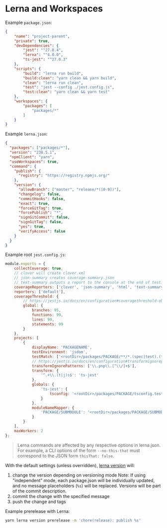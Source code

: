 # Lerna and Workspaces

Example `package.json`:

```json
{
    "name": "project-parent",
    "private": true,
    "devDependencies": {
        "jest": "^27.0.4",
        "lerna": "^4.0.0",
        "ts-jest": "^27.0.3"
    },
    "scripts": {
        "build": "lerna run build",
        "build:clean": "yarn clean && yarn build",
        "clean": "lerna run clean",
        "test": "jest --config ./jest.config.js",
        "test:clean": "yarn clean && yarn test"
    },
    "workspaces": {
        "packages": [
            "packages/*"
        ]
    }
}
```

Example `lerna.json`:

```json
{
  "packages": ["packages/*"],
  "version": "238.5.1",
  "npmClient": "yarn",
  "useWorkspaces": true,
  "command": {
    "publish": {
      "registry": "https://registry.npmjs.org/"
    },
    "version": {
      "allowBranch": ["master", "release/*([0-9])"],
      "changelog": false,
      "commitHooks": false,
      "exact": true,
      "forceGitTag": true,
      "forcePublish": "*",
      "signGitCommit": false,
      "signGitTag": false,
      "yes": true,
      "verifyAccess": false
    }
  }
}
```

Example root `jest.config.js`:

```javascript
module.exports = {
    collectCoverage: true,
    // clover will create clover.xml
    // json-summary creates coverage-summary.json
    // text-summary outputs a report to the console at the end of testing.
    coverageReporters: ['clover', 'json-summary', 'html', 'text-summary'],
    reporters: ['default'],
    coverageThreshold: {
        // https://jestjs.io/docs/en/configuration#coveragethreshold-object
        global: {
            branches: 95,
            functions: 99,
            lines: 99,
            statements: 99
        }
    },
    projects: [
        {
            displayName: 'PACKAGENAME',
            testEnvironment: 'jsdom',
            testMatch: ['<rootDir>/packages/PACKAGE/**/*.(spec|test).(ts|js)'],
            // https://jestjs.io/docs/en/configuration#transformignorepatterns-arraystring
            transformIgnorePatterns: ['\\.pnp\\.[^\\/]+$'],
            transform: {
                '^.+\\.(t|j)s$': 'ts-jest'
            },
            globals: {
                'ts-jest': {
                    tsconfig: '<rootDir>/packages/PACKAGE/tsconfig.test.json'
                }
            },
            moduleNameMapper: {
                'PACKAGE/SUBMODULE': '<rootDir>/packages/PACKAGE/SUBMODULE/index'
            }
        }
    ],
    maxWorkers: 2
};
```

> Lerna commands are affected by any respective options in lerna.json. For example, a CLI options of the form `--no-this-that` must correspond to the JSON form `thisThat: false`.

With the default settings (unless overridden), [lerna version](https://github.com/lerna/lerna/tree/main/commands/version) will:

1. change the version depending on versioning mode
   Note: If using "independent" mode, each package.json will be individually updated,
   and no message placeholders (`%s`) will be replaced. Versions will be part of the commit description.
2. commit the change with the specified message
3. push the change and tags

Example prerelease with Lerna:

```bash
yarn lerna version prerelease -m 'chore(release): publish %s'
```
